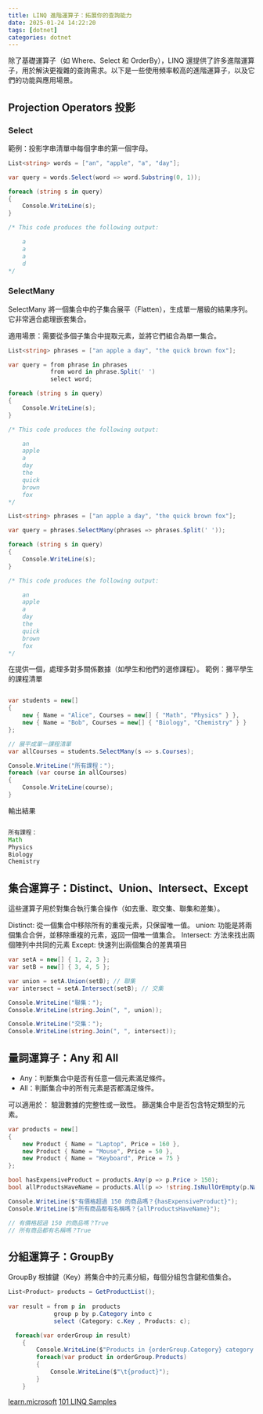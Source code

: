 ```yaml
---
title: LINQ 進階運算子：拓展你的查詢能力
date: 2025-01-24 14:22:20
tags: [dotnet]
categories: dotnet
---
```


除了基礎運算子（如 Where、Select 和 OrderBy），LINQ 還提供了許多進階運算子，用於解決更複雜的查詢需求。以下是一些使用頻率較高的進階運算子，以及它們的功能與應用場景。

## Projection Operators 投影

### Select

範例：投影字串清單中每個字串的第一個字母。
```csharp
List<string> words = ["an", "apple", "a", "day"];

var query = words.Select(word => word.Substring(0, 1));

foreach (string s in query)
{
    Console.WriteLine(s);
}

/* This code produces the following output:

    a
    a
    a
    d
*/

```


### SelectMany
SelectMany 將一個集合中的子集合展平（Flatten），生成單一層級的結果序列。它非常適合處理嵌套集合。

適用場景：需要從多個子集合中提取元素，並將它們組合為單一集合。

```csharp
List<string> phrases = ["an apple a day", "the quick brown fox"];

var query = from phrase in phrases
            from word in phrase.Split(' ')
            select word;

foreach (string s in query)
{
    Console.WriteLine(s);
}

/* This code produces the following output:

    an
    apple
    a
    day
    the
    quick
    brown
    fox
*/
```


```csharp
List<string> phrases = ["an apple a day", "the quick brown fox"];

var query = phrases.SelectMany(phrases => phrases.Split(' '));

foreach (string s in query)
{
    Console.WriteLine(s);
}

/* This code produces the following output:

    an
    apple
    a
    day
    the
    quick
    brown
    fox
*/
```


在提供一個，處理多對多關係數據（如學生和他們的選修課程）。
範例：攤平學生的課程清單

```csharp

var students = new[]
{
    new { Name = "Alice", Courses = new[] { "Math", "Physics" } },
    new { Name = "Bob", Courses = new[] { "Biology", "Chemistry" } }
};

// 展平成單一課程清單
var allCourses = students.SelectMany(s => s.Courses);

Console.WriteLine("所有課程：");
foreach (var course in allCourses)
{
    Console.WriteLine(course);
}
```

輸出結果

```javascript

所有課程：
Math
Physics
Biology
Chemistry
```
<!-- more -->

## 集合運算子：Distinct、Union、Intersect、Except

這些運算子用於對集合執行集合操作（如去重、取交集、聯集和差集）。

Distinct: 從一個集合中移除所有的重複元素，只保留唯一值。
union: 功能是將兩個集合合併，並移除重複的元素，返回一個唯一值集合。
Intersect: 方法來找出兩個陣列中共同的元素
Except: 快速列出兩個集合的差異項目

```csharp
var setA = new[] { 1, 2, 3 };
var setB = new[] { 3, 4, 5 };

var union = setA.Union(setB); // 聯集
var intersect = setA.Intersect(setB); // 交集

Console.WriteLine("聯集：");
Console.WriteLine(string.Join(", ", union));

Console.WriteLine("交集：");
Console.WriteLine(string.Join(", ", intersect));

```

## 量詞運算子：Any 和 All

- Any：判斷集合中是否有任意一個元素滿足條件。
- All：判斷集合中的所有元素是否都滿足條件。

可以適用於：
驗證數據的完整性或一致性。
篩選集合中是否包含特定類型的元素。

```csharp
var products = new[]
{
    new Product { Name = "Laptop", Price = 160 },
    new Product { Name = "Mouse", Price = 50 },
    new Product { Name = "Keyboard", Price = 75 }
};

bool hasExpensiveProduct = products.Any(p => p.Price > 150); 
bool allProductsHaveName = products.All(p => !string.IsNullOrEmpty(p.Name)); // 是否所有商品都有名稱

Console.WriteLine($"有價格超過 150 的商品嗎？{hasExpensiveProduct}");
Console.WriteLine($"所有商品都有名稱嗎？{allProductsHaveName}");

// 有價格超過 150 的商品嗎？True
// 所有商品都有名稱嗎？True

```

## 分組運算子：GroupBy
GroupBy 根據鍵（Key）將集合中的元素分組，每個分組包含鍵和值集合。

```csharp
List<Product> products = GetProductList();
	
var result = from p in  products
             group p by p.Category into c
             select (Category: c.Key , Products: c);

  foreach(var orderGroup in result)
    {
        Console.WriteLine($"Products in {orderGroup.Category} category:");
        foreach(var product in orderGroup.Products)
        {
            Console.WriteLine($"\t{product}");
        }
    }

```

[learn.microsoft](https://learn.microsoft.com/zh-tw/dotnet/csharp/linq/standard-query-operators/projection-operations)
[101 LINQ Samples](https://github.com/dotnet/try-samples/blob/main/101-linq-samples/index.md)